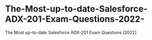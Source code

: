 # The-Most-up-to-date-Salesforce-ADX-201-Exam-Questions-2022-
The Most up-to-date Salesforce ADX-201 Exam Questions [2022]

